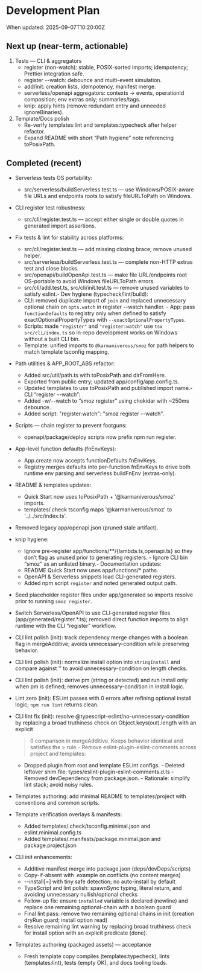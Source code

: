 # Development Plan

When updated: 2025-09-07T10:20:00Z

## Next up (near‑term, actionable)
1) Tests — CLI & aggregators
   - register (non-watch): stable, POSIX-sorted imports; idempotency; Prettier integration safe.
   - register --watch: debounce and multi-event simulation.
   - add/init: creation lists, idempotency, manifest merge.
   - serverless/openapi aggregators: contexts → events, operationId composition; env extras only; summaries/tags.
   - knip: apply hints (remove redundant entry and unneeded ignoreBinaries).
2) Template/Docs polish
   - Re-verify templates:lint and templates:typecheck after helper refactor.
   - Expand README with short “Path hygiene” note referencing toPosixPath.

## Completed (recent)

- Serverless tests OS portability:
  - src/serverless/buildServerless.test.ts — use Windows/POSIX-aware file URLs and endpoints roots to satisfy fileURLToPath on Windows.
- CLI register test robustness:
  - src/cli/register.test.ts — accept either single or double quotes in generated import assertions.
- Fix tests & lint for stability across platforms:
  - src/cli/register.test.ts — add missing closing brace; remove unused helper.
  - src/serverless/buildServerless.test.ts — complete non-HTTP extras test and close blocks.
  - src/openapi/buildOpenApi.test.ts — make file URL/endpoints root OS-portable to avoid Windows fileURLToPath errors.
  - src/cli/add.test.ts, src/cli/init.test.ts — remove unused variables to satisfy eslint.- Dev hygiene (typecheck/lint/build):
  - CLI: removed duplicate import of `join` and replaced unnecessary optional
    chain on `opts.watch` in register --watch handler.  - App: pass `functionDefaults` to registry only when defined to satisfy
    exactOptionalPropertyTypes with `--exactOptionalPropertyTypes`.
  - Scripts: made `"register"` and `"register:watch"` use `tsx src/cli/index.ts`
    so in-repo development works on Windows without a built CLI bin.
  - Template: unified imports to `@karmaniverous/smoz` for path helpers to
    match template tsconfig mapping.

- Path utilities & APP_ROOT_ABS refactor:
  - Added src/util/path.ts with toPosixPath and dirFromHere.
  - Exported from public entry; updated app/config/app.config.ts.
  - Updated templates to use toPosixPath and published import name.- CLI “register --watch”:
  - Added -w/--watch to “smoz register” using chokidar with ~250ms debounce.
  - Added script: "register:watch": "smoz register --watch".
- Scripts — chain register to prevent footguns:
  - openapi/package/deploy scripts now prefix npm run register.
- App-level function defaults (fnEnvKeys):
  - App.create now accepts functionDefaults.fnEnvKeys.
  - Registry merges defaults into per-function fnEnvKeys to drive both runtime
    env parsing and serverless buildFnEnv (extras-only).
- README & templates updates:
  - Quick Start now uses toPosixPath + '@karmaniverous/smoz' imports.
  - templates/.check tsconfig maps '@karmaniverous/smoz' to '../../src/index.ts'.
- Removed legacy app/openapi.json (pruned stale artifact).
- knip hygiene:
  - Ignore pre-register app/functions/\*\*/{lambda.ts,openapi.ts} so they
    don’t flag as unused prior to generating registers.  - Ignore CLI bin “smoz” as an unlisted binary.- Documentation updates:
  - README Quick Start now uses app/functions/\* paths.
  - OpenAPI & Serverless snippets load CLI-generated registers.
  - Added npm script `register` and noted generated output path.
- Seed placeholder register files under app/generated so imports resolve
  prior to running `smoz register`.
- Switch Serverless/OpenAPI to use CLI‑generated register files
  (app/generated/register.\*.ts); removed direct function imports to align
  runtime with the CLI “register” workflow.
- CLI lint polish (init): track dependency merge changes with a boolean flag in
  mergeAdditive; avoids unnecessary-condition while preserving behavior.
- CLI lint polish (init): normalize install option into `stringInstall` and compare against '' to avoid unnecessary-condition on length checks.
- CLI lint polish (init): derive pm (string or detected) and run install only
  when pm is defined; removes unnecessary-condition in install logic.
- Lint zero (init): ESLint passes with 0 errors after refining optional
  install logic; `npm run lint` returns clean.
- CLI lint fix (init): resolve @typescript-eslint/no-unnecessary-condition by
  replacing a broad truthiness check on Object.keys(out).length with an explicit

  > 0 comparison in mergeAdditive. Keeps behavior identical and satisfies the > rule.- Remove eslint-plugin-eslint-comments across project and templates:
  - Dropped plugin from root and template ESLint configs. - Deleted leftover shim file: types/eslint-plugin-eslint-comments.d.ts - Removed devDependency from package.json. - Rationale: simplify lint stack; avoid noisy rules.

- Templates authoring: add minimal README to templates/project with
  conventions and common scripts.

- Template verification overlays & manifests:
  - Added templates/.check/tsconfig.minimal.json and eslint.minimal.config.ts
  - Added templates/.manifests/package.minimal.json and package.project.json

- CLI init enhancements:
  - Additive manifest merge into package.json (deps/devDeps/scripts)
  - Copy-if-absent with .example on conflicts (no content merges)
  - --install[=<pm>] with tiny safe detection; no auto-install by default
  - TypeScript and lint polish: spawnSync typing, literal return, and
    avoiding unnecessary nullish/optional checks
  - Follow-up fix: ensure `installed` variable is declared (newline) and
    replace one remaining optional-chain with a boolean guard
  - Final lint pass: remove two remaining optional chains in init (creation
    dryRun guard; install option read)
  - Resolve remaining lint warning by replacing broad truthiness check for
    install option with an explicit predicate (done).

- Templates authoring (packaged assets) — acceptance
  - Fresh template copy compiles (templates:typecheck), lints (templates:lint),
    tests (empty OK), and docs tooling loads.